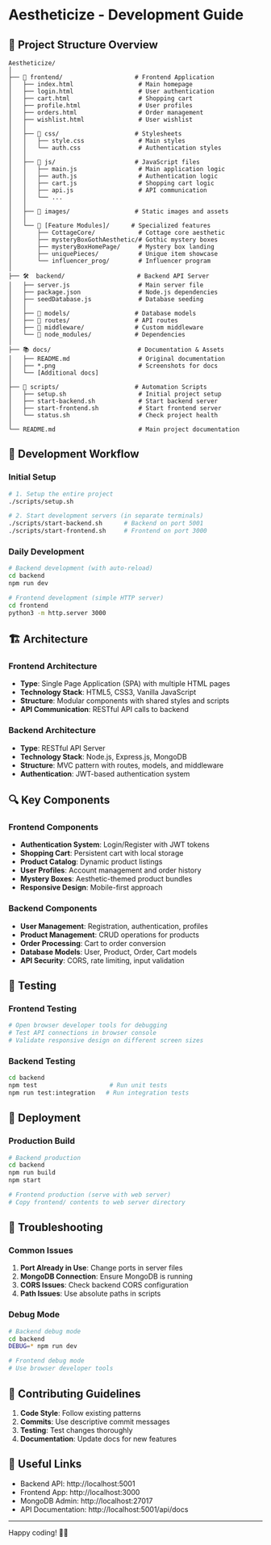 # Aestheticize - Development Guide

## 📁 Project Structure Overview

```
Aestheticize/
│
├── 🎨 frontend/                    # Frontend Application
│   ├── index.html                  # Main homepage
│   ├── login.html                  # User authentication
│   ├── cart.html                   # Shopping cart
│   ├── profile.html                # User profiles
│   ├── orders.html                 # Order management
│   ├── wishlist.html               # User wishlist
│   │
│   ├── 📁 css/                     # Stylesheets
│   │   ├── style.css               # Main styles
│   │   └── auth.css                # Authentication styles
│   │
│   ├── 📁 js/                      # JavaScript files
│   │   ├── main.js                 # Main application logic
│   │   ├── auth.js                 # Authentication logic
│   │   ├── cart.js                 # Shopping cart logic
│   │   ├── api.js                  # API communication
│   │   └── ...
│   │
│   ├── 📁 images/                  # Static images and assets
│   │
│   └── 📁 [Feature Modules]/      # Specialized features
│       ├── CottageCore/            # Cottage core aesthetic
│       ├── mysteryBoxGothAesthetic/# Gothic mystery boxes
│       ├── mysteryBoxHomePage/     # Mystery box landing
│       ├── uniquePieces/           # Unique item showcase
│       └── influencer_prog/        # Influencer program
│
├── 🛠️  backend/                    # Backend API Server
│   ├── server.js                   # Main server file
│   ├── package.json                # Node.js dependencies
│   ├── seedDatabase.js             # Database seeding
│   │
│   ├── 📁 models/                  # Database models
│   ├── 📁 routes/                  # API routes
│   ├── 📁 middleware/              # Custom middleware
│   └── 📁 node_modules/            # Dependencies
│
├── 📚 docs/                        # Documentation & Assets
│   ├── README.md                   # Original documentation
│   ├── *.png                       # Screenshots for docs
│   └── [Additional docs]
│
├── 🚀 scripts/                     # Automation Scripts
│   ├── setup.sh                    # Initial project setup
│   ├── start-backend.sh            # Start backend server
│   ├── start-frontend.sh           # Start frontend server
│   └── status.sh                   # Check project health
│
└── README.md                       # Main project documentation
```

## 🔧 Development Workflow

### Initial Setup
```bash
# 1. Setup the entire project
./scripts/setup.sh

# 2. Start development servers (in separate terminals)
./scripts/start-backend.sh      # Backend on port 5001
./scripts/start-frontend.sh     # Frontend on port 3000
```

### Daily Development
```bash
# Backend development (with auto-reload)
cd backend
npm run dev

# Frontend development (simple HTTP server)
cd frontend
python3 -m http.server 3000
```

## 🏗️ Architecture

### Frontend Architecture
- **Type**: Single Page Application (SPA) with multiple HTML pages
- **Technology Stack**: HTML5, CSS3, Vanilla JavaScript
- **Structure**: Modular components with shared styles and scripts
- **API Communication**: RESTful API calls to backend

### Backend Architecture  
- **Type**: RESTful API Server
- **Technology Stack**: Node.js, Express.js, MongoDB
- **Structure**: MVC pattern with routes, models, and middleware
- **Authentication**: JWT-based authentication system

## 🔍 Key Components

### Frontend Components
- **Authentication System**: Login/Register with JWT tokens
- **Shopping Cart**: Persistent cart with local storage
- **Product Catalog**: Dynamic product listings
- **User Profiles**: Account management and order history
- **Mystery Boxes**: Aesthetic-themed product bundles
- **Responsive Design**: Mobile-first approach

### Backend Components
- **User Management**: Registration, authentication, profiles
- **Product Management**: CRUD operations for products
- **Order Processing**: Cart to order conversion
- **Database Models**: User, Product, Order, Cart models
- **API Security**: CORS, rate limiting, input validation

## 🧪 Testing

### Frontend Testing
```bash
# Open browser developer tools for debugging
# Test API connections in browser console
# Validate responsive design on different screen sizes
```

### Backend Testing
```bash
cd backend
npm test                    # Run unit tests
npm run test:integration   # Run integration tests
```

## 🚀 Deployment

### Production Build
```bash
# Backend production
cd backend
npm run build
npm start

# Frontend production (serve with web server)
# Copy frontend/ contents to web server directory
```

## 🐛 Troubleshooting

### Common Issues
1. **Port Already in Use**: Change ports in server files
2. **MongoDB Connection**: Ensure MongoDB is running
3. **CORS Issues**: Check backend CORS configuration
4. **Path Issues**: Use absolute paths in scripts

### Debug Mode
```bash
# Backend debug mode
cd backend
DEBUG=* npm run dev

# Frontend debug mode
# Use browser developer tools
```

## 📝 Contributing Guidelines

1. **Code Style**: Follow existing patterns
2. **Commits**: Use descriptive commit messages
3. **Testing**: Test changes thoroughly
4. **Documentation**: Update docs for new features

## 🔗 Useful Links

- Backend API: http://localhost:5001
- Frontend App: http://localhost:3000
- MongoDB Admin: http://localhost:27017
- API Documentation: http://localhost:5001/api/docs

---

Happy coding! 🎨✨
